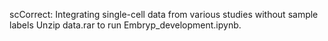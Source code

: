 scCorrect: Integrating single-cell data from various studies without sample labels
Unzip data.rar to run Embryp_development.ipynb.
